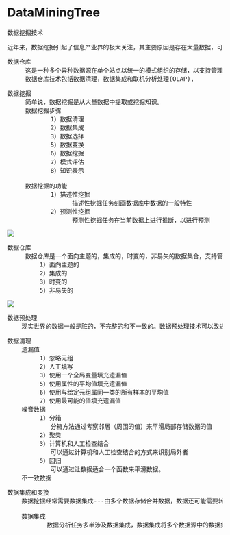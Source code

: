 # DataMiningTree
数据挖掘技术

<pre>
近年来，数据挖掘引起了信息产业界的极大关注，其主要原因是存在大量数据，可以广泛使用，并且迫切需要将这些数据转换成有用的信息和知识，获取的信息和知识可以广泛应用于各种应用，包括商务管理，生产控制，市场分析，工程设计和科学探索等。
</pre>

<pre>
数据仓库
     这是一种多个异种数据源在单个站点以统一的模式组织的存储，以支持管理决策。
     数据仓库技术包括数据清理，数据集成和联机分析处理(OLAP),
</pre>

<pre>
数据挖掘
     简单说，数据挖掘是从大量数据中提取或挖掘知识。
     数据挖掘步骤
            1）数据清理
            2）数据集成
            3）数据选择
            5）数据变换
            6）数据挖掘
            7）模式评估
            8）知识表示

     数据挖掘的功能
            1）描述性挖掘
                  描述性挖掘任务刻画数据库中数据的一般特性
            2）预测性挖掘
                  预测性挖掘任务在当前数据上进行推断，以进行预测
</pre>

![](https://i.imgur.com/exkP0yM.png)

<pre>
数据仓库
     数据仓库是一个面向主题的，集成的，时变的，非易失的数据集合，支持管理决策制定。
         1）面向主题的
         2）集成的
         3）时变的
         5）非易失的
</pre>

![](https://i.imgur.com/wZCO06h.png)

<pre>
数据预处理
    现实世界的数据一般是脏的，不完整的和不一致的。数据预处理技术可以改进数据的质量，从而有助于提高其后的挖掘过程的精度和性能。由于高质量的决策必然依赖与高质量的数据，因此数据预处理是知识发现过程的重要步骤。检测数据异常，今早地调整数据，并规约待分析的数据，将在决策制定时得到高回报。
</pre>

<pre>
数据清理
    遗漏值
         1）忽略元组
         2）人工填写
         3）使用一个全局变量填充遗漏值
         5）使用属性的平均值填充遗漏值
         6）使用与给定元组属同一类的所有样本的平均值
         7）使用最可能的值填充遗漏值
    噪音数据
         1）分箱  
            分箱方法通过考察邻居（周围的值）来平滑局部存储数据的值
         2）聚类
         3）计算机和人工检查结合
            可以通过计算机和人工检查结合的方式来识别局外者
         5）回归
            可以通过让数据适合一个函数来平滑数据。
    不一致数据 
</pre>

<pre>
数据集成和变换
    数据挖掘经常需要数据集成---由多个数据存储合并数据，数据还可能需要转换成适于挖掘的形式。

    数据集成
           数据分析任务多半涉及数据集成，数据集成将多个数据源中的数据集合成，存放在一个一致的数据存储，如数据仓库中，这些源可能包括多个数据库，数据放或一般文件。
</pre>
